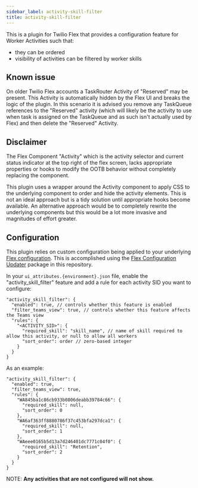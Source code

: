 ```yaml
---
sidebar_label: activity-skill-filter
title: activity-skill-filter
---
```


This is a plugin for Twilio Flex that provides a configuration feature for Worker Activities such that:

- they can be ordered
- visibility of activities can be filtered by worker skills

## Known issue

On older Twilio Flex accounts a TaskRouter Activity of "Reserved" may be present. This Activity is automatically hidden by the Flex UI and breaks the logic of the plugin. In this scenario it is advised you remove any TaskQueue references to the "Reserved" activity (which will likely be the activity to use when task is assigned on the TaskQueue and as such isn't actually used by Flex) and then delete the "Reserved" Activity.

## Disclaimer

The Flex Component "Activity" which is the activity selector and current status indicator at the top right of the flex screen, lacks appropriate properties or hooks to modify the OOTB behavior without completely replacing the component.

This plugin uses a wrapper around the Activity component to apply CSS to the underlying component to order and hide the activity elements. This is not an ideal approach but is a tidy solution until appropriate hooks become available. An alternative approach would be to completely rewrite the underlying components but this would be a lot more invasive and magnitudes of effort greater.

## Configuration

This plugin relies on custom configuration being applied to your underlying [Flex configuration](https://www.twilio.com/docs/flex/developer/ui/configuration#modifying-configuration-for-flextwiliocom). This is accomplished using the [Flex Configuration Updater](https://github.com/twilio-professional-services/twilio-proserv-flex-project-template/tree/main/flex-config) package in this repository.

In your `ui_attributes.{environment}.json` file, enable the "activity_skill_filter" feature and add a rule for each activity SID you want to configure:

```
"activity_skill_filter": {
  "enabled": true, // controls whether this feature is enabled
  "filter_teams_view": true, // controls whether this feature affects the Teams view
  "rules": {
    "<ACTIVITY_SID>": {
      "required_skill": "skill_name", // name of skill required to allow this activity, or null to allow all workers
      "sort_order": order // zero-based integer
    }
  }
}
```

As an example:

```
"activity_skill_filter": {
  "enabled": true,
  "filter_teams_view": true,
  "rules": {
    "WA845ba1c86cb933b0806deabb39784c66": {
      "required_skill": null,
      "sort_order": 0
    },
    "WA6af363ff8880786f37c453bfa297dca1": {
      "required_skill": null,
      "sort_order": 1
    },
    "WAeee0165b5d13a7d246401dc7771c04f0": {
      "required_skill": "Retention",
      "sort_order": 2
    }
  }
}
```

NOTE: **Any activities that are not configured will not show.**
